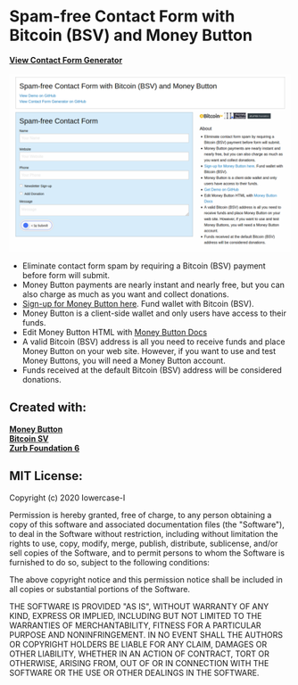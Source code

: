 # Spam-free Contact Form with Bitcoin (BSV) and Money Button

<a href="https://github.com/Iowercase-I/spam-free-contact-form-generator">**View Contact Form Generator**</a><br /><br />
![Spam-free Contact Form Demo](img/github_screenshot_demo.png)

<ul>
  <li>Eliminate contact form spam by requiring a Bitcoin (BSV) payment before form will submit.</li>
  <li>Money Button payments are nearly instant and nearly free, but you can also charge as much as you want and collect donations.</li>
  <li><a href="https://www.moneybutton.com/">Sign-up for Money Button here</a>. Fund wallet with Bitcoin (BSV).</li>
  <li>Money Button is a client-side wallet and only users have access to their funds.</li>
  <li>Edit Money Button HTML with <a href="https://docs.moneybutton.com/">Money Button Docs</a></li>
  <li>A valid Bitcoin (BSV) address is all you need to receive funds and place Money Button on your web site. However, if you want to use and test Money Buttons, you will need a Money Button account.</li>
  <li>Funds received at the default Bitcoin (BSV) address will be considered donations.</li>
</ul>


Created with:
------------------------------------

<a href="https://www.moneybutton.com/">**Money Button**</a><br />
<a href="https://bitcoinsv.io/">**Bitcoin SV**</a><br />
<a href="https://foundation.zurb.com/">**Zurb Foundation 6**</a><br />


MIT License:
----------------
Copyright (c) 2020 Iowercase-I

Permission is hereby granted, free of charge, to any person obtaining a copy
of this software and associated documentation files (the "Software"), to deal
in the Software without restriction, including without limitation the rights
to use, copy, modify, merge, publish, distribute, sublicense, and/or sell
copies of the Software, and to permit persons to whom the Software is
furnished to do so, subject to the following conditions:

The above copyright notice and this permission notice shall be included in all
copies or substantial portions of the Software.

THE SOFTWARE IS PROVIDED "AS IS", WITHOUT WARRANTY OF ANY KIND, EXPRESS OR
IMPLIED, INCLUDING BUT NOT LIMITED TO THE WARRANTIES OF MERCHANTABILITY,
FITNESS FOR A PARTICULAR PURPOSE AND NONINFRINGEMENT. IN NO EVENT SHALL THE
AUTHORS OR COPYRIGHT HOLDERS BE LIABLE FOR ANY CLAIM, DAMAGES OR OTHER
LIABILITY, WHETHER IN AN ACTION OF CONTRACT, TORT OR OTHERWISE, ARISING FROM,
OUT OF OR IN CONNECTION WITH THE SOFTWARE OR THE USE OR OTHER DEALINGS IN THE
SOFTWARE.
